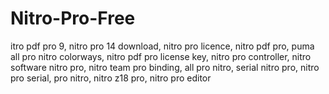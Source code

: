 # Nitro-Pro-Free
itro pdf pro 9, nitro pro 14 download, nitro pro licence, nitro pdf pro, puma all pro nitro colorways, nitro pdf pro license key, nitro pro controller, nitro software nitro pro, nitro team pro binding, all pro nitro, serial nitro pro, nitro pro serial, pro nitro, nitro z18 pro, nitro pro editor
